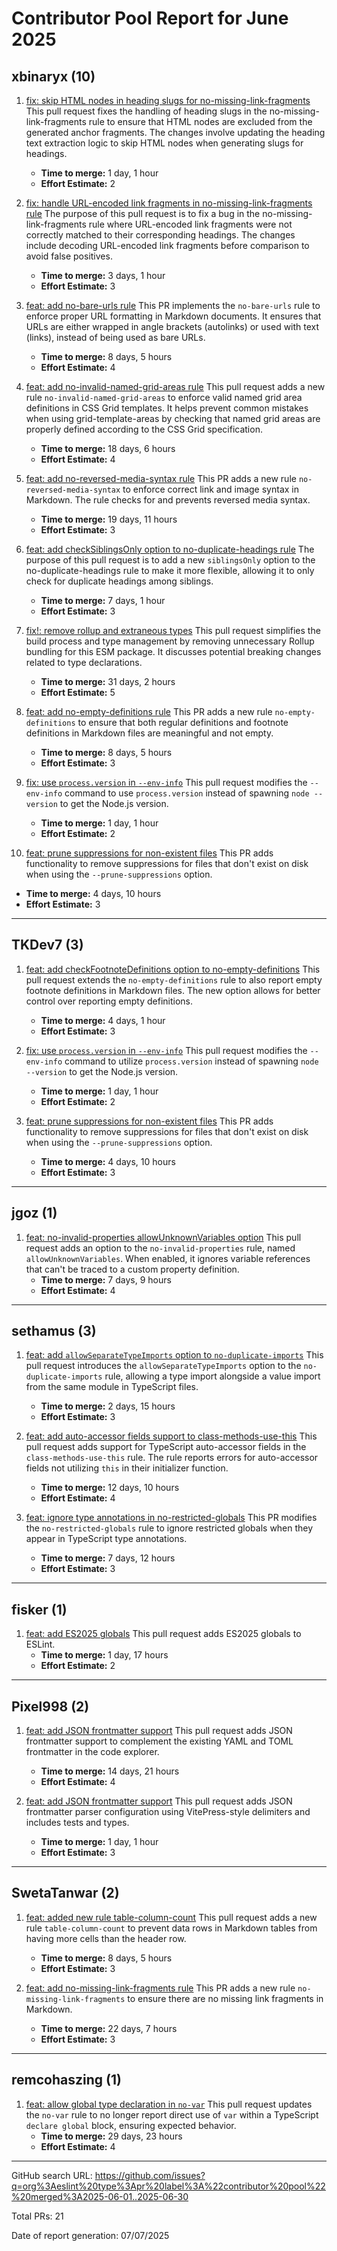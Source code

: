 # Contributor Pool Report for June 2025

## xbinaryx (10)
1. [fix: skip HTML nodes in heading slugs for no-missing-link-fragments](https://github.com/eslint/markdown/pull/445)
   This pull request fixes the handling of heading slugs in the no-missing-link-fragments rule to ensure that HTML nodes are excluded from the generated anchor fragments. The changes involve updating the heading text extraction logic to skip HTML nodes when generating slugs for headings. 
   * **Time to merge:** 1 day, 1 hour
   * **Effort Estimate:** 2

2. [fix: handle URL-encoded link fragments in no-missing-link-fragments rule](https://github.com/eslint/markdown/pull/437)
   The purpose of this pull request is to fix a bug in the no-missing-link-fragments rule where URL-encoded link fragments were not correctly matched to their corresponding headings. The changes include decoding URL-encoded link fragments before comparison to avoid false positives. 
   * **Time to merge:** 3 days, 1 hour
   * **Effort Estimate:** 3

3. [feat: add no-bare-urls rule](https://github.com/eslint/markdown/pull/418)
   This PR implements the `no-bare-urls` rule to enforce proper URL formatting in Markdown documents. It ensures that URLs are either wrapped in angle brackets (autolinks) or used with text (links), instead of being used as bare URLs. 
   * **Time to merge:** 8 days, 5 hours
   * **Effort Estimate:** 4

4. [feat: add no-invalid-named-grid-areas rule](https://github.com/eslint/css/pull/169)
   This pull request adds a new rule `no-invalid-named-grid-areas` to enforce valid named grid area definitions in CSS Grid templates. It helps prevent common mistakes when using grid-template-areas by checking that named grid areas are properly defined according to the CSS Grid specification. 
   * **Time to merge:** 18 days, 6 hours
   * **Effort Estimate:** 4

5. [feat: add no-reversed-media-syntax rule](https://github.com/eslint/markdown/pull/398)
   This PR adds a new rule `no-reversed-media-syntax` to enforce correct link and image syntax in Markdown. The rule checks for and prevents reversed media syntax. 
   * **Time to merge:** 19 days, 11 hours
   * **Effort Estimate:** 3

6. [feat: add checkSiblingsOnly option to no-duplicate-headings rule](https://github.com/eslint/markdown/pull/393)
   The purpose of this pull request is to add a new `siblingsOnly` option to the no-duplicate-headings rule to make it more flexible, allowing it to only check for duplicate headings among siblings. 
   * **Time to merge:** 7 days, 1 hour
   * **Effort Estimate:** 3

7. [fix!: remove rollup and extraneous types](https://github.com/eslint/markdown/pull/383)
   This pull request simplifies the build process and type management by removing unnecessary Rollup bundling for this ESM package. It discusses potential breaking changes related to type declarations. 
   * **Time to merge:** 31 days, 2 hours
   * **Effort Estimate:** 5

8. [feat: add no-empty-definitions rule](https://github.com/eslint/markdown/pull/392)
   This PR adds a new rule `no-empty-definitions` to ensure that both regular definitions and footnote definitions in Markdown files are meaningful and not empty. 
   * **Time to merge:** 8 days, 5 hours
   * **Effort Estimate:** 3

9. [fix: use `process.version` in `--env-info`](https://github.com/eslint/eslint/pull/19865)
   This pull request modifies the `--env-info` command to use `process.version` instead of spawning `node --version` to get the Node.js version. 
   * **Time to merge:** 1 day, 1 hour
   * **Effort Estimate:** 2

10. [feat: prune suppressions for non-existent files](https://github.com/eslint/eslint/pull/19825)
   This PR adds functionality to remove suppressions for files that don't exist on disk when using the `--prune-suppressions` option. 
   * **Time to merge:** 4 days, 10 hours
   * **Effort Estimate:** 3

---

## TKDev7 (3)
1. [feat: add checkFootnoteDefinitions option to no-empty-definitions](https://github.com/eslint/markdown/pull/442)
   This pull request extends the `no-empty-definitions` rule to also report empty footnote definitions in Markdown files. The new option allows for better control over reporting empty definitions. 
   * **Time to merge:** 4 days, 1 hour
   * **Effort Estimate:** 3

2. [fix: use `process.version` in `--env-info`](https://github.com/eslint/eslint/pull/19865)
   This pull request modifies the `--env-info` command to utilize `process.version` instead of spawning `node --version` to get the Node.js version. 
   * **Time to merge:** 1 day, 1 hour
   * **Effort Estimate:** 2

3. [feat: prune suppressions for non-existent files](https://github.com/eslint/eslint/pull/19825)
   This PR adds functionality to remove suppressions for files that don't exist on disk when using the `--prune-suppressions` option. 
   * **Time to merge:** 4 days, 10 hours
   * **Effort Estimate:** 3

---

## jgoz (1)
1. [feat: no-invalid-properties allowUnknownVariables option](https://github.com/eslint/css/pull/178)
   This pull request adds an option to the `no-invalid-properties` rule, named `allowUnknownVariables`. When enabled, it ignores variable references that can't be traced to a custom property definition. 
   * **Time to merge:** 7 days, 9 hours
   * **Effort Estimate:** 4

---

## sethamus (3)
1. [feat: add `allowSeparateTypeImports` option to `no-duplicate-imports`](https://github.com/eslint/eslint/pull/19872)
   This pull request introduces the `allowSeparateTypeImports` option to the `no-duplicate-imports` rule, allowing a type import alongside a value import from the same module in TypeScript files. 
   * **Time to merge:** 2 days, 15 hours
   * **Effort Estimate:** 3

2. [feat: add auto-accessor fields support to class-methods-use-this](https://github.com/eslint/eslint/pull/19789)
   This pull request adds support for TypeScript auto-accessor fields in the `class-methods-use-this` rule. The rule reports errors for auto-accessor fields not utilizing `this` in their initializer function. 
   * **Time to merge:** 12 days, 10 hours
   * **Effort Estimate:** 4

3. [feat: ignore type annotations in no-restricted-globals](https://github.com/eslint/eslint/pull/19781)
   This PR modifies the `no-restricted-globals` rule to ignore restricted globals when they appear in TypeScript type annotations. 
   * **Time to merge:** 7 days, 12 hours
   * **Effort Estimate:** 3

---

## fisker (1)
1. [feat: add ES2025 globals](https://github.com/eslint/eslint/pull/19835)
   This pull request adds ES2025 globals to ESLint. 
   * **Time to merge:** 1 day, 17 hours
   * **Effort Estimate:** 2

---

## Pixel998 (2)
1. [feat: add JSON frontmatter support](https://github.com/eslint/code-explorer/pull/111)
   This pull request adds JSON frontmatter support to complement the existing YAML and TOML frontmatter in the code explorer. 
   * **Time to merge:** 14 days, 21 hours
   * **Effort Estimate:** 4

2. [feat: add JSON frontmatter support](https://github.com/eslint/markdown/pull/411)
   This pull request adds JSON frontmatter parser configuration using VitePress-style delimiters and includes tests and types. 
   * **Time to merge:** 1 day, 1 hour
   * **Effort Estimate:** 3

---

## SwetaTanwar (2)
1. [feat: added new rule table-column-count](https://github.com/eslint/markdown/pull/392)
   This pull request adds a new rule `table-column-count` to prevent data rows in Markdown tables from having more cells than the header row. 
   * **Time to merge:** 8 days, 5 hours
   * **Effort Estimate:** 3

2. [feat: add no-missing-link-fragments rule](https://github.com/eslint/markdown/pull/380)
   This PR adds a new rule `no-missing-link-fragments` to ensure there are no missing link fragments in Markdown. 
   * **Time to merge:** 22 days, 7 hours
   * **Effort Estimate:** 3

---

## remcohaszing (1)
1. [feat: allow global type declaration in `no-var`](https://github.com/eslint/eslint/pull/19714)
   This pull request updates the `no-var` rule to no longer report direct use of `var` within a TypeScript `declare global` block, ensuring expected behavior. 
   * **Time to merge:** 29 days, 23 hours
   * **Effort Estimate:** 4

---

GitHub search URL: https://github.com/issues?q=org%3Aeslint%20type%3Apr%20label%3A%22contributor%20pool%22%20merged%3A2025-06-01..2025-06-30

Total PRs: 21

Date of report generation: 07/07/2025